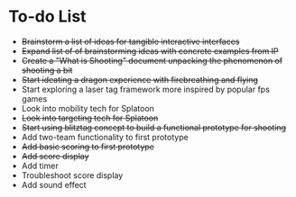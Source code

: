 # To-do List

- ~~Brainstorm a list of ideas for tangible interactive interfaces~~
- ~~Expand list of of brainstorming ideas with concrete examples from IP~~
- ~~Create a "What is Shooting" document unpacking the phenomenon of shooting a bit~~
- ~~Start ideating a dragon experience with firebreathing and flying~~
- Start exploring a laser tag framework more inspired by popular fps games
- Look into mobility tech for Splatoon
- ~~Look into targeting tech for Splatoon~~
- ~~Start using blitztag concept to build a functional prototype for shooting~~
- Add two-team functionality to first prototype
- ~~Add basic scoring to first prototype~~
- ~~Add score display~~
- Add timer
- Troubleshoot score display
- Add sound effect

